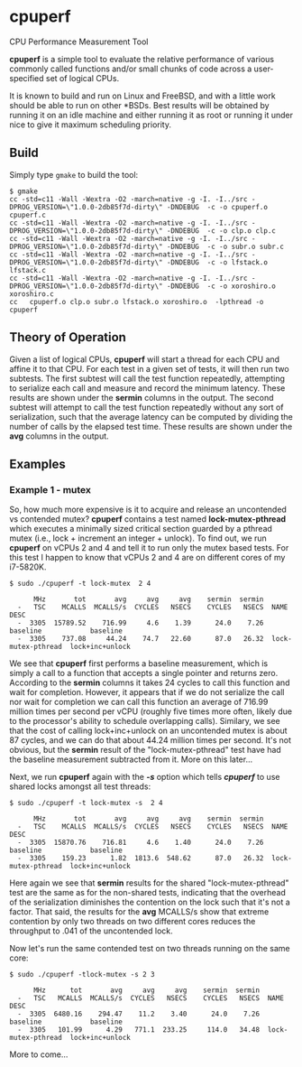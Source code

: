 # cpuperf
CPU Performance Measurement Tool

**cpuperf** is a simple tool to evaluate the relative performance of various commonly
called functions and/or small chunks of code across a user-specified set of logical CPUs.

It is known to build and run on Linux and FreeBSD, and with a little work should be able
to run on other *BSDs.  Best results will be obtained by running it on an idle machine
and either running it as root or running it under nice to give it maximum scheduling
priority.

## Build
Simply type ``` gmake ``` to build the tool:

```
$ gmake
cc -std=c11 -Wall -Wextra -O2 -march=native -g -I. -I../src -DPROG_VERSION=\"1.0.0-2db85f7d-dirty\" -DNDEBUG  -c -o cpuperf.o cpuperf.c
cc -std=c11 -Wall -Wextra -O2 -march=native -g -I. -I../src -DPROG_VERSION=\"1.0.0-2db85f7d-dirty\" -DNDEBUG  -c -o clp.o clp.c
cc -std=c11 -Wall -Wextra -O2 -march=native -g -I. -I../src -DPROG_VERSION=\"1.0.0-2db85f7d-dirty\" -DNDEBUG  -c -o subr.o subr.c
cc -std=c11 -Wall -Wextra -O2 -march=native -g -I. -I../src -DPROG_VERSION=\"1.0.0-2db85f7d-dirty\" -DNDEBUG  -c -o lfstack.o lfstack.c
cc -std=c11 -Wall -Wextra -O2 -march=native -g -I. -I../src -DPROG_VERSION=\"1.0.0-2db85f7d-dirty\" -DNDEBUG  -c -o xoroshiro.o xoroshiro.c
cc   cpuperf.o clp.o subr.o lfstack.o xoroshiro.o  -lpthread -o cpuperf
```

## Theory of Operation
Given a list of logical CPUs, **cpuperf** will start a thread for each CPU and affine it
to that CPU.  For each test in a given set of tests, it will then run two subtests.  The
first subtest will call the test function repeatedly, attempting to serialize each call
and measure and record the minimum latency.  These results are shown under the **sermin**
columns in the output.  The second subtest will attempt to call the test function
repeatedly without any sort of serialization, such that the average latency can be
computed by dividing the number of calls by the elapsed test time.  These results
are shown under the **avg** columns in the output.


## Examples
### Example 1 - mutex

So, how much more expensive is it to acquire and release an uncontended vs contended mutex?
**cpuperf** contains a test named **lock-mutex-pthread** which executes a minimally sized
critical section guarded by a pthread mutex (i.e., lock + increment an integer + unlock).
To find out, we run **cpuperf** on vCPUs 2 and 4 and tell it to run only the mutex based tests.
For this test I happen to know that vCPUs 2 and 4 are on different cores of my i7-5820K.


```
$ sudo ./cpuperf -t lock-mutex  2 4

      MHz       tot       avg     avg     avg    sermin  sermin
  -   TSC    MCALLS  MCALLS/s  CYCLES   NSECS    CYCLES   NSECS  NAME                DESC
  -  3305  15789.52    716.99     4.6    1.39      24.0    7.26  baseline            baseline
  -  3305    737.08     44.24    74.7   22.60      87.0   26.32  lock-mutex-pthread  lock+inc+unlock
```

We see that **cpuperf** first performs a baseline measurement, which is simply a call to
a function that accepts a single pointer and returns zero.  According to the **sermin**
columns it takes 24 cycles to call this function and wait for completion.  However, it
appears that if we do not serialize the call nor wait for completion we can call this
function an average of 716.99 million times per second per vCPU (roughly five times
more often, likely due to the processor's ability to schedule overlapping calls).
Similary, we see that the cost of calling lock+inc+unlock on an uncontended mutex
is about 87 cycles, and we can do that about 44.24 million times per second.
It's not obvious, but the **sermin** result of the "lock-mutex-pthread" test have
had the baseline measurement subtracted from it.  More on this later...

Next, we run **cpuperf** again with the _**-s**_ option which tells _**cpuperf**_ to use
shared locks amongst all test threads:

```
$ sudo ./cpuperf -t lock-mutex -s  2 4

      MHz       tot       avg     avg     avg    sermin  sermin
  -   TSC    MCALLS  MCALLS/s  CYCLES   NSECS    CYCLES   NSECS  NAME                DESC
  -  3305  15870.76    716.81     4.6    1.40      24.0    7.26  baseline            baseline
  -  3305    159.23      1.82  1813.6  548.62      87.0   26.32  lock-mutex-pthread  lock+inc+unlock

```

Here again we see that **sermin** results for the shared "lock-mutex-pthread" test are the
same as for the non-shared tests, indicating that the overhead of the serialization diminishes
the contention on the lock such that it's not a factor.
That said, the results for the **avg** MCALLS/s show that extreme contention by only two
threads on two different cores reduces the throughput to .041 of the uncontended lock.

Now let's run the same contended test on two threads running on the same core:

```
$ sudo ./cpuperf -tlock-mutex -s 2 3

      MHz      tot       avg     avg     avg    sermin  sermin
  -   TSC   MCALLS  MCALLS/s  CYCLES   NSECS    CYCLES   NSECS  NAME                DESC
  -  3305  6480.16    294.47    11.2    3.40      24.0    7.26  baseline            baseline
  -  3305   101.99      4.29   771.1  233.25     114.0   34.48  lock-mutex-pthread  lock+inc+unlock

```

More to come...
